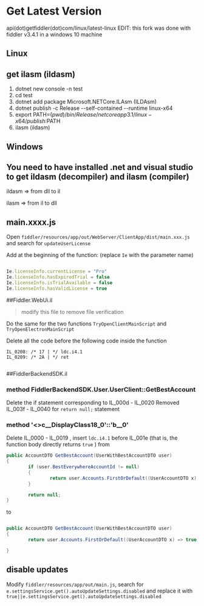 
# Get Latest Version
api(dot)getfiddler(dot)com/linux/latest-linux
EDIT: this fork was done with fiddler v3.4.1 in a windows 10 machine

## Linux
## get ilasm (ildasm)

1. dotnet new console -n test
2. cd test
3. dotnet add package Microsoft.NETCore.ILAsm (ILDAsm)
4. dotnet publish -c Release --self-contained --runtime linux-x64
5. export PATH=$(pwd)/bin/Release/netcoreapp3.1/linux-x64/publish:$PATH
6. ilasm (ildasm)

## Windows
## You need to have installed .net and visual studio to get ildasm (decompiler) and ilasm (compiler)
ildasm => from dll to il

ilasm => from il to dll


## main.xxxx.js
Open `fiddler/resources/app/out/WebServer/ClientApp/dist/main.xxx.js` and search for `updateUserLicense`

Add at the beginning of the function: (replace `Ie` with the parameter name)

````javascript

Ie.licenseInfo.currentLicense = "Pro"
Ie.licenseInfo.hasExpiredTrial = false
Ie.licenseInfo.isTrialAvailable = false
Ie.licenseInfo.hasValidLicense = true

````
##Fiddler.WebUi.il

> modify this file to remove file verification

Do the same for the two functions `TryOpenClientMainScript` and `TryOpenElectronMainScript`

Delete all the code before the following code inside the function

````
IL_0208: /* 17 | */ ldc.i4.1
IL_0209: /* 2A | */ ret


````

##FiddlerBackendSDK.il

### method FiddlerBackendSDK.User.UserClient::GetBestAccount

Delete the if statement corresponding to IL_000d - IL_0020
Removed IL_003f - IL_0040 for `return null;` statement

### method '<>c__DisplayClass18_0'::'<GetBestAccount>b__0'

Delete IL_0000 - IL_0019 , insert `ldc.i4.1` before IL_001e (that is, the function body directly returns `true` )
from
````c#
public AccountDTO GetBestAccount(UserWithBestAccountDTO user)
{
        if (user.BestEverywhereAccountId != null)
        {
                return user.Accounts.FirstOrDefault((UserAccountDTO x) => x.Id == user.BestEverywhereAccountId.Value);
        }

        return null;
}


````
to
````c#

public AccountDTO GetBestAccount(UserWithBestAccountDTO user)
{
        return user.Accounts.FirstOrDefault((UserAccountDTO x) => true);

}

````
## disable updates
Modify `fiddler/resources/app/out/main.js`, search for `e.settingsService.get().autoUpdateSettings.disabled` and replace it with `true||e.settingsService.get().autoUpdateSettings.disabled`




